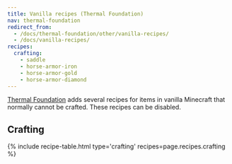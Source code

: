 ```yaml
---
title: Vanilla recipes (Thermal Foundation)
nav: thermal-foundation
redirect_from:
  - /docs/thermal-foundation/other/vanilla-recipes/
  - /docs/vanilla-recipes/
recipes:
  crafting:
    - saddle
    - horse-armor-iron
    - horse-armor-gold
    - horse-armor-diamond
---
```


[Thermal Foundation](/docs/thermal-foundation/) adds several recipes for items
in vanilla Minecraft that normally cannot be crafted. These recipes can be
disabled.


Crafting
--------

{% include recipe-table.html type='crafting' recipes=page.recipes.crafting %}
